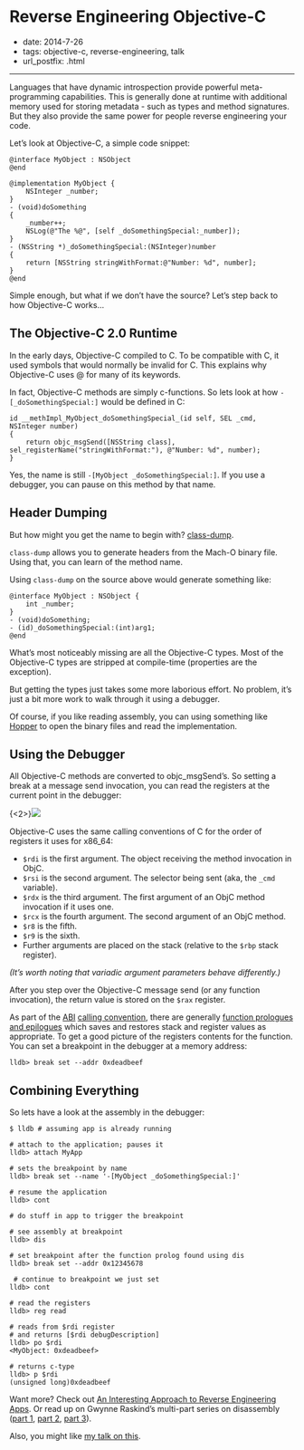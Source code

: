 # Reverse Engineering Objective-C

- date: 2014-7-26
- tags: objective-c, reverse-engineering, talk
- url_postfix: .html

----------------------------

Languages that have dynamic introspection provide powerful meta-programming
capabilities. This is generally done at runtime with additional memory used for
storing metadata - such as types and method signatures. But they also provide
the same power for people reverse engineering your code.

Let’s look at Objective-C, a simple code snippet:


```objc
@interface MyObject : NSObject
@end

@implementation MyObject {
    NSInteger _number;
}
- (void)doSomething
{
    _number++;
    NSLog(@"The %@", [self _doSomethingSpecial:_number]);
}
- (NSString *)_doSomethingSpecial:(NSInteger)number
{
    return [NSString stringWithFormat:@"Number: %d", number];
}
@end

```


Simple enough, but what if we don’t have the source? Let’s step back to how
Objective-C works…

## The Objective-C 2.0 Runtime

In the early days, Objective-C compiled to C. To be compatible with C, it used
symbols that would normally be invalid for C. This explains why Objective-C
uses @ for many of its keywords.

In fact, Objective-C methods are simply c-functions. So lets look at how
`-[_doSomethingSpecial:]` would be defined in C:


```objc
id __methImpl_MyObject_doSomethingSpecial_(id self, SEL _cmd, NSInteger number)
{
    return objc_msgSend([NSString class], sel_registerName("stringWithFormat:"), @"Number: %d", number);
}

```


Yes, the name is still `-[MyObject _doSomethingSpecial:]`. If you use a
debugger, you can pause on this method by that name.

## Header Dumping

But how might you get the name to begin with?
[class-dump](https://github.com/nygard/class-dump).

`class-dump` allows you to generate headers from the Mach-O binary file. Using
that, you can learn of the method name.

Using `class-dump` on the source above would generate something like:

```objc
@interface MyObject : NSObject {
    int _number;
}
- (void)doSomething;
- (id)_doSomethingSpecial:(int)arg1;
@end

```

What’s most noticeably missing are all the Objective-C types. Most of the
Objective-C types are stripped at compile-time (properties are the exception).

But getting the types just takes some more laborious effort. No problem, it’s
just a bit more work to walk through it using a debugger.

Of course, if you like reading assembly, you can using something like
[Hopper](http://www.hopperapp.com) to open the binary files and read the
implementation.

## Using the Debugger

All Objective-C methods are converted to objc_msgSend’s. So setting a break at
a message send invocation, you can read the registers at the current point in
the debugger:

{<2>}![](/content/images/2014/Jul/1X1l1K3D0A1X200N0N022x0L3k1O033a.png)

Objective-C uses the same calling conventions of C for the order of registers
it uses for x86_64:

* `$rdi` is the first argument. The object receiving the method invocation in ObjC.
* `$rsi` is the second argument. The selector being sent (aka, the `_cmd` variable).
* `$rdx` is the third argument. The first argument of an ObjC method invocation if it uses one.
* `$rcx` is the fourth argument. The second argument of an ObjC method.
* `$r8` is the fifth.
* `$r9` is the sixth.
* Further arguments are placed on the stack (relative to the `$rbp` stack register).

*(It’s worth noting that variadic argument parameters behave differently.)*

After you step over the Objective-C message send (or any function invocation),
the return value is stored on the `$rax` register.

As part of the [ABI](http://en.wikipedia.org/wiki/Application_binary_interface)
[calling convention](http://wiki.osdev.org/Calling_Conventions), there are
generally [function prologues and
epilogues](http://en.wikipedia.org/wiki/Function_prologue) which saves and
restores stack and register values as appropriate. To get a good picture of the
registers contents for the function. You can set a breakpoint in the debugger
at a memory address:


```
lldb> break set --addr 0xdeadbeef

```


## Combining Everything

So lets have a look at the assembly in the debugger:


```
$ lldb # assuming app is already running

# attach to the application; pauses it
lldb> attach MyApp

# sets the breakpoint by name
lldb> break set --name '-[MyObject _doSomethingSpecial:]'

# resume the application
lldb> cont

# do stuff in app to trigger the breakpoint

# see assembly at breakpoint
lldb> dis

# set breakpoint after the function prolog found using dis
lldb> break set --addr 0x12345678

 # continue to breakpoint we just set
lldb> cont

# read the registers
lldb> reg read

# reads from $rdi register
# and returns [$rdi debugDescription]
lldb> po $rdi
<MyObject: 0xdeadbeef>

# returns c-type
lldb> p $rdi
(unsigned long)0xdeadbeef

```

Want more? Check out [An Interesting Approach to Reverse Engineering
Apps](http://cocoaheads.tv/an-interesting-approach-to-reverse-engineering-apps-by-chris-stroud/).
Or read up on Gwynne Raskind’s multi-part series on disassembly ([part
1](http://www.mikeash.com/pyblog/friday-qa-2011-12-16-disassembling-the-assembly-part-1.html),
[part
2](http://www.mikeash.com/pyblog/friday-qa-2011-12-23-disassembling-the-assembly-part-2.html),
[part
3](http://www.mikeash.com/pyblog/friday-qa-2011-12-30-disassembling-the-assembly-part-3-arm-edition.html)).

Also, you might like [my talk on
this](http://pivotallabs.com/jeff-hui-reverse-engineering-objective-c/).
